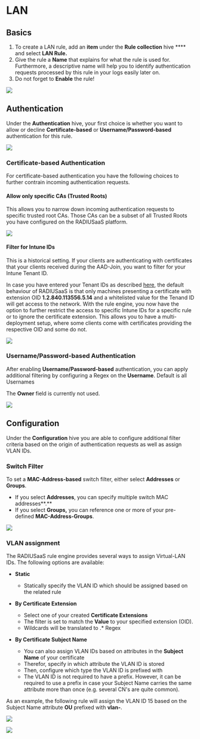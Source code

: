 # LAN

## Basics

1. To create a LAN rule, add an **item** under the **Rule collection** hive **** and select **LAN Rule.**&#x20;
2. Give the rule a **Name** that explains for what the rule is used for. Furthermore, a descriptive name will help you to identify authentication requests processed by this rule in your logs easily later on.
3. Do not forget to **Enable** the rule!

![](<../../.gitbook/assets/image (65).png>)

## **Authentication**&#x20;

Under the **Authentication** hive, your first choice is whether you want to allow or decline **Certificate-based** or **Username/Password-based** authentication for this rule.

![](<../../.gitbook/assets/image (70).png>)

### **Certificate-based Authentication**

For certificate-based authentication you have the following choices to further contrain incoming authentication requests.

#### Allow only specific CAs (Trusted Roots)

This allows you to narrow down incoming authentication requests to specific trusted root CAs. Those CAs can be a subset of all Trusted Roots you have configured on the RADIUSaaS platform.

![](<../../.gitbook/assets/image (62).png>)

#### Filter for Intune IDs&#x20;

This is a historical setting. If your clients are authenticating with certificates that your clients received during the AAD-Join, you want to filter for your Intune Tenant ID.&#x20;

In case you have entered your Tenant IDs as described [here](../settings-trusted-roots/intune-cert.md#configure-intune-ids), the default behaviour of RADIUSaaS is that only machines presenting a certificate with extension OID **1.2.840.113556.5.14** and a whitelisted value for the Tenand ID will get access to the network. With the rule engine, you now have the option to further restrict the access to specific Intune IDs for a specific rule or to ignore the certificate extension. This allows you to have a multi-deployment setup, where some clients come with certificates providing the respective OID and some do not.&#x20;

![](<../../.gitbook/assets/image (77).png>)

### Username/Password-based Authentication

After enabling **Username/Password-based** authentication, you can apply additional filtering by configuring a Regex on the **Username**. Default is all Usernames

The **Owner** field is currently not used.

&#x20;

![](<../../.gitbook/assets/image (74).png>)

## Configuration

Under the **Configuration** hive you are able to configure additional filter criteria based on the origin of authentication requests as well as assign VLAN IDs.

### Switch Filter

To set a **MAC-Address-based** switch filter, either select **Addresses** or **Groups**.&#x20;

* If you select **Addresses**, you can specify multiple switch MAC addresses**.**&#x20;
* If you select **Groups,** you can reference one or more of your pre-defined **MAC-Address-Groups**.&#x20;

![](<../../.gitbook/assets/image (72).png>)

### VLAN assignment

The RADIUSaaS rule engine provides several ways to assign Virtual-LAN IDs. The following options are available:

*   **Static**

    * Statically specify the VLAN ID which should be assigned based on the related rule


*   **By Certificate Extension**

    * Select one of your created **Certificate Extensions**
    * The filter is set to match the **Value** to your specified extension (OID).&#x20;
    * Wildcards will be translated to .\* Regex


* **By Certificate Subject Name**
  * You can also assign VLAN IDs based on attributes in the **Subject Name** of your certificate
  * Therefor, specify in which attribute the VLAN ID is stored
  * Then, configure which type the VLAN ID is prefixed with
  * The VLAN ID is not required to have a prefix. However, it can be required to use a prefix in case your Subject Name carries the same attribute more than once (e.g. several CN's are quite common).

As an example, the following rule will assign the VLAN ID 15 based on the Subject Name attribute **OU** prefixed with **vlan-**.

![](<../../.gitbook/assets/image (78).png>)

![](<../../.gitbook/assets/image (67).png>)
